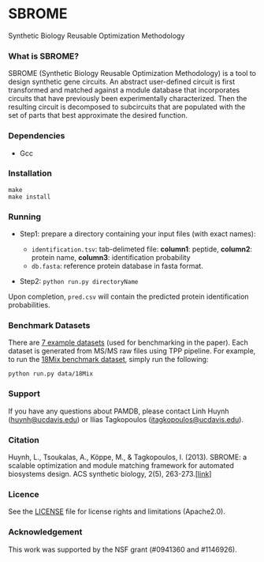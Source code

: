 SBROME
======

Synthetic Biology Reusable Optimization Methodology

### What is SBROME?
SBROME (Synthetic Biology Reusable Optimization Methodology) is a tool to design synthetic gene circuits. An abstract user-defined circuit is first transformed and matched against a module database that incorporates circuits that have previously been experimentally characterized. Then the resulting circuit is decomposed to subcircuits that are populated with the set of parts that best approximate the desired function.

### Dependencies
* Gcc


### Installation

```
make
make install
```

### Running
* Step1: prepare a directory containing your input files (with exact names):

  * ```identification.tsv```: tab-delimeted file:  **column1**: peptide, **column2**: protein name, **column3**: identification probability
  * ```db.fasta```: reference protein database in fasta format.

* Step2: ```python run.py directoryName```

Upon completion, ```pred.csv``` will contain the predicted protein identification probabilities.

### Benchmark Datasets
There are [7 example datasets](https://github.com/DeepPep/public/tree/master/data) (used for benchmarking in the paper). Each dataset is generated from MS/MS raw files using TPP pipeline. For example, to run the [18Mix benchmark dataset](https://github.com/DeepPep/public/tree/master/data/18mix), simply run the following:

```
python run.py data/18Mix
```
### Support

If you have any questions about PAMDB, please contact Linh Huynh (huynh@ucdavis.edu) or Ilias Tagkopoulos (itagkopoulos@ucdavis.edu).

### Citation

Huynh, L., Tsoukalas, A., Köppe, M., & Tagkopoulos, I. (2013). SBROME: a scalable optimization and module matching framework for automated biosystems design. ACS synthetic biology, 2(5), 263-273.[\[link\]](https://pubs.acs.org/doi/abs/10.1021/sb300095m)

### Licence
See the [LICENSE](./LICENSE) file for license rights and limitations (Apache2.0).

### Acknowledgement
This work was supported by the NSF grant (#0941360 and #1146926).


